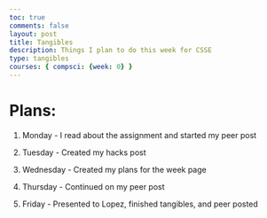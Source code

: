 ```yaml
---
toc: true
comments: false
layout: post
title: Tangibles
description: Things I plan to do this week for CSSE
type: tangibles
courses: { compsci: {week: 0} }
---
```


# Plans:
 1. Monday - I read about the assignment and started my peer post
 >
 2. Tuesday - Created my hacks post
 >
 3. Wednesday - Created my plans for the week page
 >
 4. Thursday - Continued on my peer post
 >
5. Friday - Presented to Lopez, finished tangibles, and peer posted